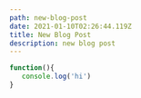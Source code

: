 ```yaml
---
path: new-blog-post
date: 2021-01-10T02:26:44.119Z
title: New Blog Post
description: new blog post
---
```

```js
function(){
   console.log('hi')
}
```